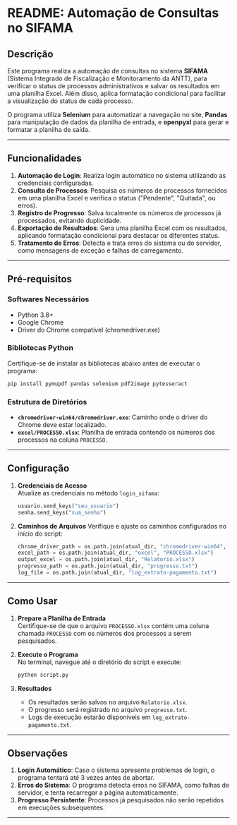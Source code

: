 # README: Automação de Consultas no SIFAMA

## Descrição

Este programa realiza a automação de consultas no sistema **SIFAMA** (Sistema Integrado de Fiscalização e Monitoramento da ANTT), para verificar o status de processos administrativos e salvar os resultados em uma planilha Excel. Além disso, aplica formatação condicional para facilitar a visualização do status de cada processo.

O programa utiliza **Selenium** para automatizar a navegação no site, **Pandas** para manipulação de dados da planilha de entrada, e **openpyxl** para gerar e formatar a planilha de saída.

---

## Funcionalidades

1. **Automação de Login**: Realiza login automático no sistema utilizando as credenciais configuradas.
2. **Consulta de Processos**: Pesquisa os números de processos fornecidos em uma planilha Excel e verifica o status ("Pendente", "Quitada", ou erros).
3. **Registro de Progresso**: Salva localmente os números de processos já processados, evitando duplicidade.
4. **Exportação de Resultados**: Gera uma planilha Excel com os resultados, aplicando formatação condicional para destacar os diferentes status.
5. **Tratamento de Erros**: Detecta e trata erros do sistema ou do servidor, como mensagens de exceção e falhas de carregamento.

---

## Pré-requisitos

### Softwares Necessários
- Python 3.8+ 
- Google Chrome
- Driver do Chrome compatível (chromedriver.exe)

### Bibliotecas Python
Certifique-se de instalar as bibliotecas abaixo antes de executar o programa:
```bash
pip install pymupdf pandas selenium pdf2image pytesseract
```

### Estrutura de Diretórios
- **`chromedriver-win64/chromedriver.exe`**: Caminho onde o driver do Chrome deve estar localizado.
- **`excel/PROCESSO.xlsx`**: Planilha de entrada contendo os números dos processos na coluna `PROCESSO`.

---

## Configuração

1. **Credenciais de Acesso**  
   Atualize as credenciais no método `login_sifama`:
   ```python
   usuario.send_keys("seu_usuario")
   senha.send_keys("sua_senha")
   ```

2. **Caminhos de Arquivos**
   Verifique e ajuste os caminhos configurados no início do script:
   ```python
   chrome_driver_path = os.path.join(atual_dir, "chromedriver-win64", "chromedriver.exe")
   excel_path = os.path.join(atual_dir, "excel", "PROCESSO.xlsx")
   output_excel = os.path.join(atual_dir, "Relatorio.xlsx")
   progresso_path = os.path.join(atual_dir, "progresso.txt")
   log_file = os.path.join(atual_dir, "log_extrato-pagamento.txt")
   ```

---

## Como Usar

1. **Prepare a Planilha de Entrada**  
   Certifique-se de que o arquivo `PROCESSO.xlsx` contém uma coluna chamada `PROCESSO` com os números dos processos a serem pesquisados.

2. **Execute o Programa**  
   No terminal, navegue até o diretório do script e execute:
   ```bash
   python script.py
   ```

3. **Resultados**  
   - Os resultados serão salvos no arquivo `Relatorio.xlsx`.
   - O progresso será registrado no arquivo `progresso.txt`.
   - Logs de execução estarão disponíveis em `log_extrato-pagamento.txt`.

---

## Observações

1. **Login Automático**: Caso o sistema apresente problemas de login, o programa tentará até 3 vezes antes de abortar.
2. **Erros do Sistema**: O programa detecta erros no SIFAMA, como falhas de servidor, e tenta recarregar a página automaticamente.
3. **Progresso Persistente**: Processos já pesquisados não serão repetidos em execuções subsequentes.

---
